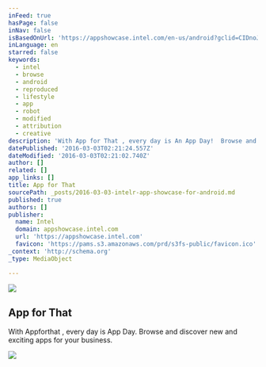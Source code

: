 ```yaml
---
inFeed: true
hasPage: false
inNav: false
isBasedOnUrl: 'https://appshowcase.intel.com/en-us/android?gclid=CIDnoJ-wo8sCFVBhfgod4F4NGw&gclsrc=aw.ds'
inLanguage: en
starred: false
keywords:
  - intel
  - browse
  - android
  - reproduced
  - lifestyle
  - app
  - robot
  - modified
  - attribution
  - creative
description: 'With App for That , every day is An App Day!  Browse and discover new and exciting apps for your Int...'
datePublished: '2016-03-03T02:21:24.557Z'
dateModified: '2016-03-03T02:21:02.740Z'
author: []
related: []
app_links: []
title: App for That
sourcePath: _posts/2016-03-03-intelr-app-showcase-for-android.md
published: true
authors: []
publisher:
  name: Intel
  domain: appshowcase.intel.com
  url: 'https://appshowcase.intel.com'
  favicon: 'https://pams.s3.amazonaws.com/prd/s3fs-public/favicon.ico'
_context: 'http://schema.org'
_type: MediaObject

---
```

![](https://the-grid-user-content.s3-us-west-2.amazonaws.com/cc52e9de-89eb-4fc1-9feb-92d86b08d7ac.jpg)

<article style=""><h1>App for That</h1><p>With Appforthat , every day is App Day. Browse and discover new and exciting apps for your business.</p><img src="https://s3-us-west-2.amazonaws.com/the-grid-img/p/224b31fcc0b8ac801b496c786588d71e01013a5a.jpg" /></article>